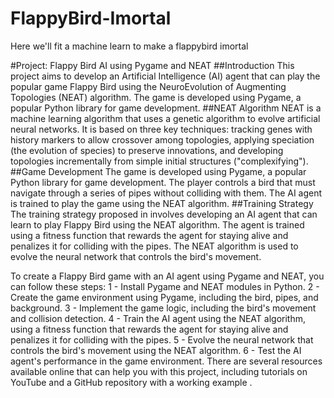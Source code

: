# FlappyBird-Imortal
Here we'll fit a machine learn to make a flappybird imortal


#Project: Flappy Bird AI using Pygame and NEAT
##Introduction
This project aims to develop an Artificial Intelligence (AI) agent that can play the popular game Flappy Bird using the NeuroEvolution of Augmenting Topologies (NEAT) algorithm. The game is developed using Pygame, a popular Python library for game development.
##NEAT Algorithm
NEAT is a machine learning algorithm that uses a genetic algorithm to evolve artificial neural networks. It is based on three key techniques: tracking genes with history markers to allow crossover among topologies, applying speciation (the evolution of species) to preserve innovations, and developing topologies incrementally from simple initial structures ("complexifying").
##Game Development
The game is developed using Pygame, a popular Python library for game development. The player controls a bird that must navigate through a series of pipes without colliding with them. The AI agent is trained to play the game using the NEAT algorithm.
##Training Strategy
The training strategy proposed in involves developing an AI agent that can learn to play Flappy Bird using the NEAT algorithm. The agent is trained using a fitness function that rewards the agent for staying alive and penalizes it for colliding with the pipes. The NEAT algorithm is used to evolve the neural network that controls the bird's movement.

To create a Flappy Bird game with an AI agent using Pygame and NEAT, you can follow these steps:
1 - Install Pygame and NEAT modules in Python.
2 - Create the game environment using Pygame, including the bird, pipes, and background.
3 - Implement the game logic, including the bird's movement and collision detection.
4 - Train the AI agent using the NEAT algorithm, using a fitness function that rewards the agent for staying alive and penalizes it for colliding with the pipes.
5 - Evolve the neural network that controls the bird's movement using the NEAT algorithm.
6 - Test the AI agent's performance in the game environment.
There are several resources available online that can help you with this project, including tutorials on YouTube and a GitHub repository with a working example
.
